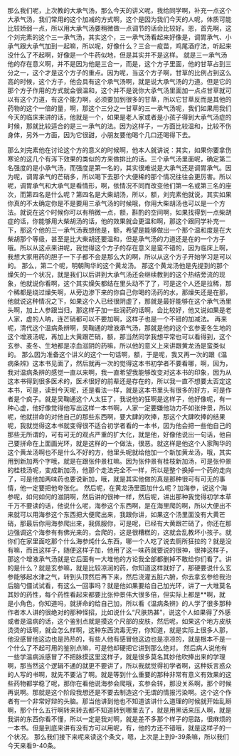 那么我们呢，上次教的大承气汤，那么今天的讲义呢，我给同学啊，补充一点这个大承气汤，我们常用的这个加减的方式啊，这个是因为我们今天的人呢，体质可能比较娇弱一点，所以用大承气汤要稍微做一点调节的话会比较好。恩，首先啊，这个刘完素的这个三一承气汤，其实这个，三一承气汤看起来好像是，调胃承气、小承气跟大承气加到一起嘛，所以呢，好像什么？三合一疫苗，鸡尾酒疗法，听起来没什么了不起啊，好像是一个牛药似地，但是其实并不是这样。
就是三一承气汤他的存在意义啊，并不是因为他是三合一，而是，这个方子里面，他的甘草占到三分之一，这个才是这个方子的重点。因为呢，当这个方子啊，甘草的比例占到这么高的时候，这个方子，他会具有这个承气汤啊，就是说大承气汤的力道。但是它的那个方子作用的方式就会很温和，这个并不是说你大承气汤里面加一点点甘草就可以有这个力道，有这个能力啊，必须要加到很多的甘草，所以它甘草反而是其他的药物的这个一倍的量，啊，那这个三分之一甘草的三一承气汤呢，我们如果用我们今天的临床来讲的话，他就是一个，如果是老人家或者是小孩子得到大承气汤症的时候，那就比较适合的是三一承气的法。因为这样子，一方面比较温和，比较不伤身体，另外一方面，因为它很甜，小朋友要他喝个几口还喝得下去。

那么刘完素他在讨论这个方的意义的时候啊，他本人就讲说：其实，如果你要拿伤寒论的这几个有泻下效果的类似的方来做排比的话。三个承气汤里面呢，确定第二名强度的是小承气汤，而强度是第一名的，其实很难说是大承气还是调胃承气。因为呢，调胃承气的芒硝多，所以喝下去那个大便稀的那个情况往往会更厉害。所以呢，调胃承气和大承气是看情形，啊，依情况不同而改变他们第一名或第三名的座次，而第四名是什么呢？第四名是大柴胡汤，所以，额，刘完素他就说，其实如果你真的不太确定你是不是要用三承气汤的时候哦，你用大柴胡汤也可以是一个方法。就说在这个时候你可以有稍微一点，额，斟酌的空间啊，如果找得到一点柴胡症的话，你能够用大柴胡汤的话，他的效果就会更温和啊，那这个跟同学补充一下，那这个他的三一承气汤我想他是，额，希望是能够做出一个那个温和度是在大柴胡那个等级，甚至是比大柴胡还要温和，但是承气汤的力道还是在的一个方子哦。所以从这点来讲呢，我觉得这个方子的存在意义是蛮不错的，因为临床上啊，我想大家用药的胆子一下子都不会是那么大的啊，所以从这个方子开始学习是可以的。
那么，第二个呢，明朝陶华的这个黄龙汤。 那这个黄龙汤他是先提到的那个燥矢的一个状况，就是我们以后讲到大承气汤还会继续教到的这个热结旁流的现象，他就说你看啊，这个其实燥矢都结在里头动不了了，可是这个人还是拉稀，那个稀都是绕过燥矢啊，从旁边渗下来的你自己你喝的汤药的水，那燥矢还是在那，他就说这种情况之下，如果这个人已经很阴虚了，那就是最好能够在这个承气汤里头啊，加上人参跟当归，那这样子加一些润药的话啊，会比较好，他又说如果是老人家，虚的人呐，连芒硝都可以不要加啊，这样子也是一个不错的加减法。
再来呢，清代这个温病条辨啊，吴鞠通的增液承气汤，那就是他的这个玄参麦冬生地的这个增液汤呢，再加上大黄跟芒硝，额，那当然同学我想平常也可以看得到，这个玄参、麦冬、生地都是凉血滋阴的药嘛，所以他的意义上来讲跟黄龙汤是蛮类似的。
那么因为准备这个讲义的这个一句话啊，额，于是呢，我又再一次的跟《温病条辨》这本书见面了，然后就再一次的觉得这本书初学者不要看哪，啊，因为，我对温病条辨的感觉一直以来啊，我一直希望我能够改变对这本书的印象，因为从这本书得到很多医术的，医术很好的前辈还是存在的，所以我一直不想要太否定这本书，可是，读到今天呢，还是看法一样，就是这本书里头有很多的好方，可是作者是个疯子。就是吴鞠通这个人太狂了，我说他的狂啊是这样子，他好像呢，有一种心虚，他好像觉得他写出这样一本书啊，人家一定要嫌他功力不如张仲景，所以呢，他就拼命的对他自己的那些东西啊，要大肆的吹捧，那这个大肆吹捧的结果呢，我就觉得这本书就变得很不适合初学者看的一本书，因为他会把一些他自己的那些无所谓的，可有可无的观点严重的扩大化，就是他，好像他说出一句话，他自己要拼命在上面画光环，就是这样的一个做法，很恶。就这样是他这个人家陶华的这个黄龙汤啊也不是什么不好的方，他里头呢就给他加一个新加黄龙汤，哦，其实用到新加两个字哦，就是在跟张仲景杠嘛。因为张仲景有桂枝新加汤，可是张仲景的桂枝汤呢，变成新加汤，他那个走法完全不一样，所以是整个换掉一个药的走向了，可是他加两味药也要说新加，哦，就是其实他做的真是那种很可有可无的事情，他一定要把他夸张化。
然后呢，在黄龙汤里面加什么呢？加海参，说这个海参呢，如何如何的滋阴啊，然后讲的很神一样，然后呢，讲出那种我觉得初学本草千万不要读的话，他说什么呢，海参这个东西啊，是在海里爬的啊，所以大便出不来就可以用海参这个东西把大便爬出来，我跟你讲，如果这个汤里面没有大黄芒硝，那最后你用海参爬出来，我佩服你，可是呢，已经有大黄跟芒硝了，你还在那边强调这个海参有有佛光来的，会爬的，这是很糟糕的，这就会乱教坏小孩子。就你们在家里面吃那个什么海参炖什么东西，哪一个人吃了说去厕所狂拉的？就是没有嘛，而且这样子，随便这样子加，他用了这一味药就要说的很神，很神这样子，那这个增液承气汤就是它后面有一大堆他的方论我全部都删掉不敢给你们看了。讲的是什么？就是玄参嘛，就是比较凉润的药，你知道这样就好了，那硬要说什么玄参能够起水津之气，转到头顶然后再下来，然后浇灌五脏六腑，你去拿玄参给我治后脑勺僵试试看，有这么一回事吗？就是他如果要给自己加光环，讲了一大堆莫名其妙的药性，每个药性看起来都要比张仲景伟大很多倍，但实际上都是**啊，就是小角色，你知道吗，就拼命的给自己加，所以看《温病条辨》的人学了很多那种作者本人讲的很绝对的那种怪招，比如说什么“尺肤热甚”，说这个人如果得了外感或者是温病的话，这个鉴别点就是摸这个尺部的皮肤，然后呢，如果这个地方皮肤烫烫的话啊，就会怎么样啊，这种东西流毒无穷，你知道，就是实际上很多人那，他没感冒他这边也是热热的，有些人他有感冒他这边也是凉凉的，就是根本不是一个什么了不起可用的鉴别点嘛，可是他却硬把它讲到那么绝对。
然后病人说他有一些学温病派感冒了不把脉摸这里这样子，就是很多莫名其妙他吹捧出来的学理啊，那当然这个逻辑不通的就更不要讲了，所以我就觉得初学者啊，这种妖言惑众的人写的书啊，就先不要沾了啊。就是等到什么重要的那种非常有意义有效果的这些药物都学稳了呢，那你在看他说海参会爬哦，玄参会转，那没关系啊，那个时候再说啊。那就是这个阶段我想还是不要去制造这个无谓的情报污染啊。这个这个作者有一个非常好辩的头脑。那当他讲到他也不知道该讲什么道理的时候就开始乱掰啊，那个什么五行啊转来转去都不知道转到哪里去了，就是用黑话来压人啊，就是我讲的东西你看不懂，所以一定是我对啊，就是差不多那个样子的思路，很麻烦的一本书。但是到底来讲有没有方可以用呢，有，他的方还不错哦，就是这样子的一个状况。
那么我们接下来呢来读这个条文，嗯，上次是上到9-39条嘛，所以我们今天来看9-40条。
